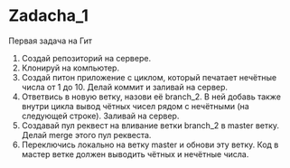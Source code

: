 # Zadacha_1
Первая задача на Гит

1. Создай репозиторий на сервере. 
2. Клонируй на компьютер. 
3. Создай питон приложение с циклом, который печатает нечëтные числа от 1 до 10. Делай коммит и заливай на сервер. 
4. Ответвись в новую ветку, назови еë branch_2. В ней добавь также внутри цикла вывод чëтных чисел рядом с нечëтными (на следующей строке). Заливай на сервер. 
5. Создавай пул реквест на вливание ветки branch_2 в master ветку. Делай merge этого  пул реквеста. 
6. Переключись локально на ветку master и обнови эту ветку. Код в мастер ветке должен выводить чëтных и нечëтные числа.

